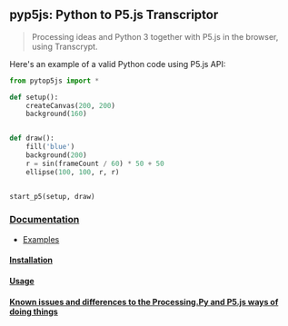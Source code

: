 ## pyp5js: Python to P5.js Transcriptor

> Processing ideas and Python 3 together with P5.js in the browser, using Transcrypt.

Here's an example of a valid Python code using P5.js API:

```python
from pytop5js import *

def setup():
    createCanvas(200, 200)
    background(160)


def draw():
    fill('blue')
    background(200)
    r = sin(frameCount / 60) * 50 + 50
    ellipse(100, 100, r, r)


start_p5(setup, draw)
```
### [Documentation](https://berinhard.github.io/pyp5js)

- [Examples](https://berinhard.github.io/pyp5js/examples/)

#### [Installation](https://berinhard.github.io/pyp5js#installation)

#### [Usage](hhttps://berinhard.github.io/pyp5js#usage)

#### [Known issues and differences to the Processing.Py and P5.js ways of doing things](https://berinhard.github.io/pyp5js#known-issues-and-differences-to-the-processingpy-and-p5js-ways-of-doing-things)
